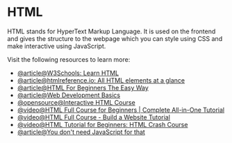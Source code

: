 # HTML

HTML stands for HyperText Markup Language. It is used on the frontend and gives the structure to the webpage which you can style using CSS and make interactive using JavaScript.

Visit the following resources to learn more:

- [@article@W3Schools: Learn HTML](https://www.w3schools.com/html/html_intro.asp)
- [@article@htmlreference.io: All HTML elements at a glance](https://htmlreference.io/)
- [@article@HTML For Beginners The Easy Way](https://html.com)
- [@article@Web Development Basics](https://internetingishard.netlify.app/html-and-css/index.html)
- [@opensource@Interactive HTML Course](https://github.com/denysdovhan/learnyouhtml)
- [@video@HTML Full Course for Beginners | Complete All-in-One Tutorial ](https://youtu.be/mJgBOIoGihA)
- [@video@HTML Full Course - Build a Website Tutorial](https://www.youtube.com/watch?v=pQN-pnXPaVg)
- [@video@HTML Tutorial for Beginners: HTML Crash Course](https://www.youtube.com/watch?v=qz0aGYrrlhU)
- [@article@You don't need JavaScript for that](https://www.htmhell.dev/adventcalendar/2023/2/)